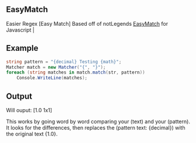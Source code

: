 ## EasyMatch
Easier Regex [Easy Match]
Based off of notLegends [EasyMatch](https://github.com/LegendWasTaken/EasyMatch) for Javascript | 

## Example
```csharp string str = "1.0 Testing 1x1";
string pattern = "{decimal} Testing {math}";
Matcher match = new Matcher("{", "}");
foreach (string matches in match.match(str, pattern))
    Console.WriteLine(matches);
```
## Output
Will ouput:
[1.0
1x1]


This works by going word by word comparing your (text) and your (pattern). It looks for the differences, then replaces the (pattern text: {decimal}) with the original text {1.0}. 
            
